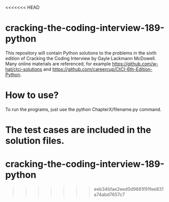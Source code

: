 <<<<<<< HEAD
# cracking-the-coding-interview-189-python
This repository will contain Python solutions to the problems in the sixth edition of Cracking the Coding Interview by Gayle Lackmann McDowell. Many online materials are referenced, for example https://github.com/w-hat/ctci-solutions and https://github.com/careercup/CtCI-6th-Edition-Python. 


# How to use?
To run the programs, just use the python ChapterX/filename.py command.

The test cases are included in the solution files.
=======
# cracking-the-coding-interview-189-python
>>>>>>> eeb34bfae2eed0d9661f91fee831a74abd7657c7
